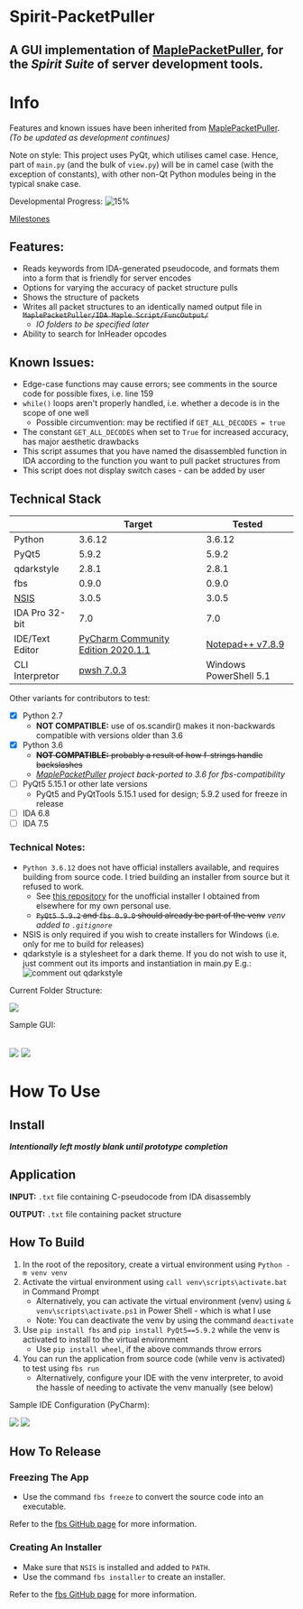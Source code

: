 # Spirit-PacketPuller
A GUI implementation of [MaplePacketPuller](https://github.com/Bratah123/MaplePacketPuller), for the ***Spirit Suite*** of server development tools.
---
# Info

Features and known issues have been inherited from [MaplePacketPuller](https://github.com/Bratah123/MaplePacketPuller).
  *(To be updated as development continues)*

Note on style: This project uses PyQt, which utilises camel case. Hence, part of `main.py` (and the bulk of `view.py`) will be in camel case (with the exception of constants), with other non-Qt Python modules being in the typical snake case. 

Developmental Progress: ![15%](https://progress-bar.dev/15)

[Milestones](https://github.com/KOOKIIEStudios/Spirit-PacketPuller/milestones?with_issues=no)

## Features:
 - Reads keywords from IDA-generated pseudocode, and formats them into a form that is friendly for server encodes
 - Options for varying the accuracy of packet structure pulls
 - Shows the structure of packets
 - Writes all packet structures to an identically named output file in <del>`MaplePacketPuller/IDA Maple Script/FuncOutput/`</del>
   - *IO folders to be specified later*
 - Ability to search for InHeader opcodes
 
  
## Known Issues:
  - Edge-case functions may cause errors; see comments in the source code for possible fixes, i.e. line 159
  - `while()` loops aren't properly handled, i.e. whether a decode is in the scope of one well
    - Possible circumvention: may be rectified if `GET_ALL_DECODES = true`
  - The constant `GET_ALL_DECODES` when set to `True` for increased accuracy, has major aesthetic drawbacks
  - This script assumes that you have named the disassembled function in IDA according to the function you want to pull packet structures from
  - This script does not display switch cases - can be added by user
  
## Technical Stack
|  | Target | Tested |
| --- | --- | --- |
| Python | 3.6.12 | 3.6.12 |
| PyQt5 | 5.9.2 | 5.9.2 |
| qdarkstyle | 2.8.1 | 2.8.1 |
| fbs | 0.9.0 | 0.9.0 |
| [NSIS](http://nsis.sourceforge.net/Main_Page) | 3.0.5 | 3.0.5 |
| IDA Pro 32-bit | 7.0 | 7.0 |
| IDE/Text Editor | [PyCharm Community Edition 2020.1.1](https://www.jetbrains.com/pycharm/download) | [Notepad++ v7.8.9](https://notepad-plus-plus.org/downloads/) |
| CLI Interpretor | [pwsh 7.0.3](https://github.com/PowerShell/PowerShell/releases/tag/v7.0.3) | Windows PowerShell 5.1 |

Other variants for contributors to test:
  - [x] Python 2.7
    - **NOT COMPATIBLE:** use of os.scandir() makes it non-backwards compatible with versions older than 3.6
  - [x] Python 3.6
    - <del>**NOT COMPATIBLE:** probably a result of how f-strings handle backslashes</del>
    - *[MaplePacketPuller](https://github.com/Bratah123/MaplePacketPuller) project  back-ported to 3.6 for fbs-compatibility*
  - [ ] PyQt5 5.15.1 or other late versions
    - PyQt5 and PyQtTools 5.15.1 used for design; 5.9.2 used for freeze in release 
  - [ ] IDA 6.8
  - [ ] IDA 7.5

### Technical Notes:
- `Python 3.6.12` does not have official installers available, and requires building from source code. I tried building an installer from source but it refused to work.
  - See [this repository](https://github.com/KOOKIIEStudios/ToolArchive) for the unofficial installer I obtained from elsewhere for my own personal use.
  - <del>`PyQt5 5.9.2` and `fbs 0.9.0` should already be part of the venv</del> *venv added to `.gitignore`*
- NSIS is only required if you wish to create installers for Windows (i.e. only for me to build for releases)
- qdarkstyle is a stylesheet for a dark theme. If you do not wish to use it, just comment out its imports and instantiation in main.py
E.g.:
![comment out qdarkstyle](https://i.imgur.com/xf7faJk.png)

Current Folder Structure:

![](https://i.imgur.com/i8nhEaY.png)


Sample GUI:

![](https://i.imgur.com/58zHVgR.png)
![](https://i.imgur.com/7sggcT9.png)
---
# How To Use

## Install
***Intentionally left mostly blank until prototype completion***

## Application

**INPUT:**  `.txt` file containing C-pseudocode from IDA disassembly

**OUTPUT:**  `.txt` file containing packet structure


## How To Build

1. In the root of the repository, create a virtual environment using `Python -m venv venv`
2. Activate the virtual environment using `call venv\scripts\activate.bat` in Command Prompt
    - Alternatively, you can activate the virtual environment (venv) using `& venv\scripts\activate.ps1` in Power Shell - which is what I use
    - Note: You can deactivate the venv by using the command `deactivate`
3. Use `pip install fbs` and `pip install PyQt5==5.9.2` while the venv is activated to install to the virtual environment
    - Use `pip install wheel`, if the above commands throw errors
4. You can run the application from source code (while venv is activated) to test using `fbs run`
    - Alternatively, configure your IDE with the venv interpreter, to avoid the hassle of needing to activate the venv manually (see below)
    
Sample IDE Configuration (PyCharm):

![](https://i.imgur.com/TZSz7wz.png)
![](https://i.imgur.com/2QHKQPL.png)


## How To Release

### Freezing The App
- Use the command `fbs freeze` to convert the source code into an executable.

Refer to the [fbs GitHub page](https://github.com/mherrmann/fbs-tutorial) for more information. 

### Creating An Installer
- Make sure that `NSIS` is installed and added to `PATH`.
- Use the command `fbs installer` to create an installer.

Refer to the [fbs GitHub page](https://github.com/mherrmann/fbs-tutorial) for more information.